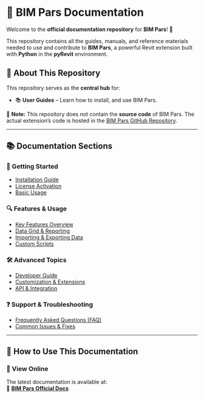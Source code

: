 # 📖 BIM Pars Documentation  

Welcome to the **official documentation repository** for **BIM Pars**! 🚀  

This repository contains all the guides, manuals, and reference materials needed to use and contribute to **BIM Pars**, a powerful Revit extension built with **Python** in the **pyRevit** environment.  

## 📌 About This Repository  

This repository serves as the **central hub** for:  
- 📚 **User Guides** – Learn how to install, and use BIM Pars.  

📢 **Note:** This repository does not contain the **source code** of BIM Pars. The actual extension’s code is hosted in the [BIM Pars GitHub Repository](https://github.com/bimpars/BIM-Pars).  

---

## 📚 Documentation Sections  

### 🏁 Getting Started  
- [Installation Guide](docs/Installation.md)  
- [License Activation](docs/License.md)  
- [Basic Usage](docs/Getting-Started.md)  

### 🔍 Features & Usage  
- [Key Features Overview](docs/Features.md)  
- [Data Grid & Reporting](docs/DataGrid.md)  
- [Importing & Exporting Data](docs/ImportExport.md)  
- [Custom Scripts](docs/Custom-Scripts.md)  

### 🛠️ Advanced Topics  
- [Developer Guide](docs/Developer-Guide.md)  
- [Customization & Extensions](docs/Customization.md)  
- [API & Integration](docs/API.md)  

### ❓ Support & Troubleshooting  
- [Frequently Asked Questions (FAQ)](docs/FAQ.md)  
- [Common Issues & Fixes](docs/Troubleshooting.md)  

---

## 🚀 How to Use This Documentation  

### 🔹 View Online  
The latest documentation is available at:  
📖 **[BIM Pars Official Docs](https://bimpars.com/Documentation)**  


